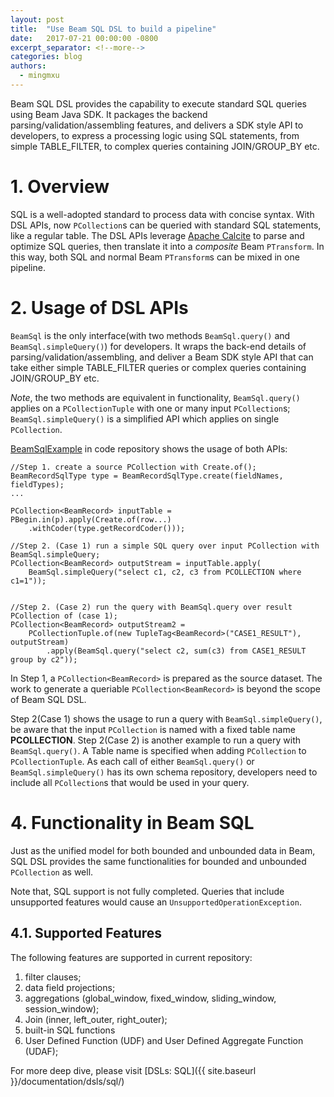 ```yaml
---
layout: post
title:  "Use Beam SQL DSL to build a pipeline"
date:   2017-07-21 00:00:00 -0800
excerpt_separator: <!--more-->
categories: blog
authors:
  - mingmxu
---
```


Beam SQL DSL provides the capability to execute standard SQL queries using Beam Java SDK. It packages the backend parsing/validation/assembling features, and delivers a SDK style API to developers, to express a processing logic using SQL statements, from simple TABLE_FILTER, to complex queries containing JOIN/GROUP_BY etc.

<!--more-->

# <a name="overview"></a>1. Overview
SQL is a well-adopted standard to process data with concise syntax. With DSL APIs, now `PCollection`s can be queried with standard SQL statements, like a regular table. The DSL APIs leverage [Apache Calcite](http://calcite.apache.org/) to parse and optimize SQL queries, then translate it into a _composite_ Beam `PTransform`. In this way, both SQL and normal Beam `PTransform`s can be mixed in one pipeline.

# <a name="usage"></a>2. Usage of DSL APIs 
`BeamSql` is the only interface(with two methods `BeamSql.query()` and `BeamSql.simpleQuery()`) for developers. It wraps the back-end details of parsing/validation/assembling, and deliver a Beam SDK style API that can take either simple TABLE_FILTER queries or complex queries containing JOIN/GROUP_BY etc. 

*Note*, the two methods are equivalent in functionality, `BeamSql.query()` applies on a `PCollectionTuple` with one or many input `PCollection`s; `BeamSql.simpleQuery()` is a simplified API which applies on single `PCollection`.

[BeamSqlExample](https://github.com/apache/beam/blob/DSL_SQL/sdks/java/extensions/sql/src/main/java/org/apache/beam/sdk/extensions/sql/example/BeamSqlExample.java) in code repository shows the usage of both APIs:

```
//Step 1. create a source PCollection with Create.of();
BeamRecordSqlType type = BeamRecordSqlType.create(fieldNames, fieldTypes);
...

PCollection<BeamRecord> inputTable = PBegin.in(p).apply(Create.of(row...)
    .withCoder(type.getRecordCoder()));

//Step 2. (Case 1) run a simple SQL query over input PCollection with BeamSql.simpleQuery;
PCollection<BeamRecord> outputStream = inputTable.apply(
    BeamSql.simpleQuery("select c1, c2, c3 from PCOLLECTION where c1=1"));


//Step 2. (Case 2) run the query with BeamSql.query over result PCollection of (case 1);
PCollection<BeamRecord> outputStream2 =
    PCollectionTuple.of(new TupleTag<BeamRecord>("CASE1_RESULT"), outputStream)
        .apply(BeamSql.query("select c2, sum(c3) from CASE1_RESULT group by c2"));
```

In Step 1, a `PCollection<BeamRecord>` is prepared as the source dataset. The work to generate a queriable `PCollection<BeamRecord>` is beyond the scope of Beam SQL DSL. 

Step 2(Case 1) shows the usage to run a query with `BeamSql.simpleQuery()`, be aware that the input `PCollection` is named with a fixed table name __PCOLLECTION__. Step 2(Case 2) is another example to run a query with `BeamSql.query()`. A Table name is specified when adding `PCollection` to `PCollectionTuple`. As each call of either `BeamSql.query()` or `BeamSql.simpleQuery()` has its own schema repository, developers need to include all `PCollection`s that would be used in your query.

# <a name="functionality"></a>4. Functionality in Beam SQL
Just as the unified model for both bounded and unbounded data in Beam, SQL DSL provides the same functionalities for bounded and unbounded `PCollection` as well. 

Note that, SQL support is not fully completed. Queries that include unsupported features would cause an `UnsupportedOperationException`.

## <a name="features"></a>4.1. Supported Features
The following features are supported in current repository:

1. filter clauses;
2. data field projections;
3. aggregations (global_window, fixed_window, sliding_window, session_window);
4. Join (inner, left_outer, right_outer);
5. built-in SQL functions
6. User Defined Function (UDF) and User Defined Aggregate Function (UDAF);

For more deep dive, please visit [DSLs: SQL]({{ site.baseurl }}/documentation/dsls/sql/)

